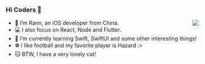 ### Hi Coders 👋

<!--
**Rannie/Rannie** is a ✨ _special_ ✨ repository because its `README.md` (this file) appears on your GitHub profile.
-->

<img align="right" src="https://github-readme-stats.vercel.app/api?username=rannie&show_icons=true&icon_color=8963D8&text_color=454F5B&bg_color=ffffff&hide_title=true" />

- 🔭 I’m Rann, an iOS developer from China.
- 💻 I also focus on React, Node and Flutter.
- 🌱 I’m currently learning Swift, SwiftUI and some other interesting things!
- ⚽ I like football and my favorite player is Hazard :>
- 🐱 BTW, I have a very lovely cat!
